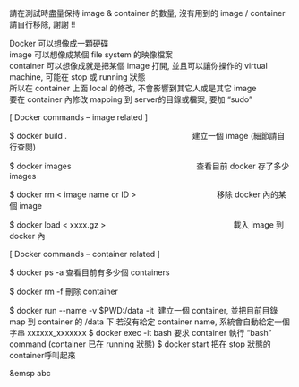 請在測試時盡量保持 image & container 的數量, 沒有用到的 image / container 請自行移除, 謝謝 !!
 
Docker 可以想像成一顆硬碟  
image 可以想像成某個 file system 的映像檔案  
container 可以想像成就是把某個 image 打開, 並且可以讓你操作的 virtual machine, 可能在 stop 或 running 狀態  
         所以在 container 上面 local 的修改, 不會影響到其它人或是其它 image  
         要在 container 內修改 mapping 到 server的目錄或檔案, 要加 “sudo”  
 
[ Docker commands – image related ]  
 <p>$ docker build .&emsp;&emsp;&emsp;&emsp;&emsp;&emsp;&emsp;&emsp;&emsp;&emsp;&emsp;&emsp;&emsp;&emsp;&emsp;&emsp;建立一個 image (細節請自行查閱)  </p>
 <p>$ docker images&emsp;&emsp;&emsp;&emsp;&emsp;&emsp;&emsp;&emsp;&emsp;&emsp;&emsp;&emsp;&emsp;&emsp;&emsp;&emsp;查看目前 docker 存了多少 images  </p>
 <p>$ docker rm < image name or ID > &emsp;&emsp;&emsp;&emsp;&emsp;&emsp;&emsp;&emsp;&emsp;&emsp;移除 docker 內的某個 image</p>
 <p>$ docker load < xxxx.gz > &emsp;&emsp;&emsp;&emsp;&emsp;&emsp;&emsp;&emsp;&emsp;&emsp;&emsp;&emsp;&emsp;&emsp;&emsp;&emsp;載入 image 到 docker 內  </p>
 
[ Docker commands – container related ]  
 <p>$ docker ps -a                                                           查看目前有多少個 containers  
 <p>$ docker rm -f <container name or ID>                                    刪除 container  
 <p>$ docker run --name <container name> -v $PWD:/data -it <image name>      建立一個 container, 並把目前目錄 map 到 container 的 /data 下  
                                                                                                                                若沒有給定 container name, 系統會自動給定一個字串  xxxxxx_xxxxxxx  
$ docker exec -it <container name> bash                                  要求 container 執行 “bash” command (container 已在 running 狀態)  
$ docker start <container name>                                          把在 stop 狀態的 container呼叫起來

&emsp abc

 <p> &emsp;&emsp;&emsp;&emsp;</p>
